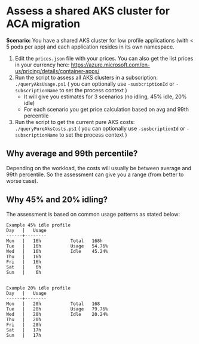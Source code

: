 # Assess a shared AKS cluster for ACA migration

**Scenario:** You have a shared AKS cluster for low profile applications (with < 5 pods per app) and each application resides in its own namespace.
 1. Edit the ``prices.json`` file with your prices. You can also get the list prices in your currency here: https://azure.microsoft.com/en-us/pricing/details/container-apps/
 1. Run the script to assess all AKS clusters in a subscription: ``./queryAksUsage.ps1`` ( you can optionally use ``-susbcriptionId`` or ``-subscriptionName`` to set the process context )
    * It will give you estimates for 3 scenarios (no idling, 45% idle, 20% idle)
    * For each scenario you get price calculation based on avg and 99th percentile
 1. Run the script to get the current pure AKS costs: ``./queryPureAksCosts.ps1`` ( you can optionally use ``-susbcriptionId`` or ``-subscriptionName`` to set the process context )


## Why average and 99th percentile?
Depending on the workload, the costs will usually be between average and 99th percentile. So the assessment can give you a range (from better to worse case).

## Why 45% and 20% idling?
The assessment is based on common usage patterns as stated below:
```
Example 45% idle profile
Day   |   Usage
------+--------
Mon   |   16h		    Total	168h
Tue   |   16h		    Usage	54.76%
Wed   |   16h		    Idle    45.24%
Thu   |   16h
Fri   |   16h
Sat   |    6h
Sun   |    6h


Example 20% idle profile
Day   |   Usage
------+--------
Mon   |   20h		    Total	168
Tue   |   20h		    Usage	79.76%
Wed   |   20h		    Idle    20.24%
Thu   |   20h
Fri   |   20h
Sat   |   17h
Sun   |   17h
```
